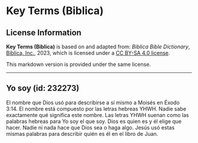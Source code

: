 # Key Terms (Biblica)

## License Information

**Key Terms (Biblica)** is based on and adapted from: _Biblica Bible Dictionary_, [Biblica, Inc.](https://www.biblica.com/), 2023, which is licensed under a [CC BY-SA 4.0 license](https://creativecommons.org/licenses/by-sa/4.0/legalcode.en).

This markdown version is provided under the same license.



--------------------------------

## Yo soy (id: 232273)

El nombre que Dios usó para describirse a sí mismo a Moisés en Éxodo 3:14\. El nombre está compuesto por las letras hebreas YHWH. Nadie sabe exactamente qué significa este nombre. Las letras YHWH suenan como las palabras hebreas para Yo soy el que soy. Dios es quien es y él elige que hacer. Nadie ni nada hace que Dios sea o haga algo. Jesús usó estas mismas palabras para describir quién es él en el libro de Juan.


